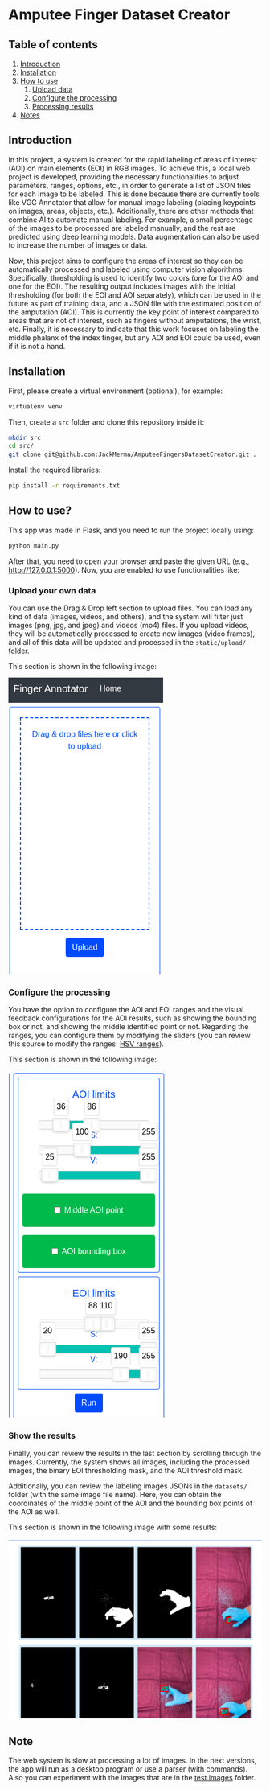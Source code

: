 # Amputee Finger Dataset Creator

## Table of contents

1. [Introduction](#intro)
2. [Installation](#installation)
3. [How to use](#usage)
    1. [Upload data](#upload)
    2. [Configure the processing](#configure)
    3. [Processing results](#results)
4. [Notes](#notes)


## Introduction

In this project, a system is created for the rapid labeling of areas of interest (AOI) on main elements (EOI) in RGB images. To achieve this, a local web project is developed, providing the necessary functionalities to adjust parameters, ranges, options, etc., in order to generate a list of JSON files for each image to be labeled. This is done because there are currently tools like VGG Annotator that allow for manual image labeling (placing keypoints on images, areas, objects, etc.). Additionally, there are other methods that combine AI to automate manual labeling. For example, a small percentage of the images to be processed are labeled manually, and the rest are predicted using deep learning models. Data augmentation can also be used to increase the number of images or data.

Now, this project aims to configure the areas of interest so they can be automatically processed and labeled using computer vision algorithms. Specifically, thresholding is used to identify two colors (one for the AOI and one for the EOI). The resulting output includes images with the initial thresholding (for both the EOI and AOI separately), which can be used in the future as part of training data, and a JSON file with the estimated position of the amputation (AOI). This is currently the key point of interest compared to areas that are not of interest, such as fingers without amputations, the wrist, etc. Finally, it is necessary to indicate that this work focuses on labeling the middle phalanx of the index finger, but any AOI and EOI could be used, even if it is not a hand.

## Installation <a name="installation"></a>

First, please create a virtual environment (optional), for example:

``` bash
virtualenv venv
```

Then, create a `src` folder and clone this repository inside it:

``` bash
mkdir src
cd src/
git clone git@github.com:JackMerma/AmputeeFingersDatasetCreator.git .
```

Install the required libraries:

``` bash
pip install -r requirements.txt
```

## How to use? <a name="usage"></a>

This app was made in Flask, and you need to run the project locally using:

``` bash
python main.py
```

After that, you need to open your browser and paste the given URL (e.g., http://127.0.0.1:5000). Now, you are enabled to use functionalities like:

### Upload your own data <a name="upload"></a>

You can use the Drag & Drop left section to upload files. You can load any kind of data (images, videos, and others), and the system will filter just images (png, jpg, and jpeg) and videos (mp4) files. If you upload videos, they will be automatically processed to create new images (video frames), and all of this data will be updated and processed in the `static/upload/` folder.

This section is shown in the following image:

![Upload section](https://github.com/JackMerma/AmputeeFingersDatasetCreator/blob/master/images/uploadSection.png)

### Configure the processing <a name="configure"></a>

You have the option to configure the AOI and EOI ranges and the visual feedback configurations for the AOI results, such as showing the bounding box or not, and showing the middle identified point or not. Regarding the ranges, you can configure them by modifying the sliders (you can review this source to modify the ranges: [HSV ranges](https://stackoverflow.com/questions/47483951/how-can-i-define-a-threshold-value-to-detect-only-green-colour-objects-in-an-ima)).

This section is shown in the following image:

![Config section](https://github.com/JackMerma/AmputeeFingersDatasetCreator/blob/master/images/configsSection.png)

### Show the results <a name="results"></a>

Finally, you can review the results in the last section by scrolling through the images. Currently, the system shows all images, including the processed images, the binary EOI thresholding mask, and the AOI threshold mask.

Additionally, you can review the labeling images JSONs in the `datasets/` folder (with the same image file name). Here, you can obtain the coordinates of the middle point of the AOI and the bounding box points of the AOI as well.

This section is shown in the following image with some results:

![Result section](https://github.com/JackMerma/AmputeeFingersDatasetCreator/blob/master/images/resultSection.png)

## Note <a name="notes"></a>

The web system is slow at processing a lot of images. In the next versions, the app will run as a desktop program or use a parser (with commands). Also you can experiment with the images that are in the [test images](https://github.com/JackMerma/AmputeeFingersDatasetCreator/tree/master/images/test_images) folder.

